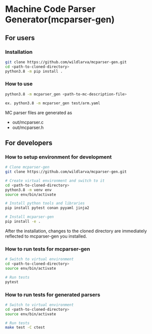 # Machine Code Parser Generator(mcparser-gen)

## For users

### Installation

```bash
git clone https://github.com/wildlarva/mcparser-gen.git
cd <path-to-cloned-directory>
python3.8 -m pip install .
```

### How to use

```bash
python3.8 -m mcparser_gen <path-to-mc-description-file>

ex. python3.8 -m mcparser_gen test/arm.yaml
```

MC parser files are generated as

* out/mcparser.c
* out/mcparser.h

## For developers

### How to setup environment for development

```bash
# Clone mcparser-gen
git clone https://github.com/wildlarva/mcparser-gen.git

# Create virtual environment and switch to it
cd <path-to-cloned-directory>
python3.8 -m venv env
source env/bin/activate

# Install python tools and libraries
pip install pytest conan pyyaml jinja2

# Install mcparser-gen
pip install -e .
```

After the installation, changes to the cloned directory are immediately reflected to mcparser-gen you installed.

### How to run tests for mcparser-gen

```bash
# Switch to virtual environment
cd <path-to-cloned-directory>
source env/bin/activate

# Run tests
pytest
```

### How to run tests for generated parsers

```bash
# Switch to virtual environment
cd <path-to-cloned-directory>
source env/bin/activate

# Run tests
make test -C ctest
```
